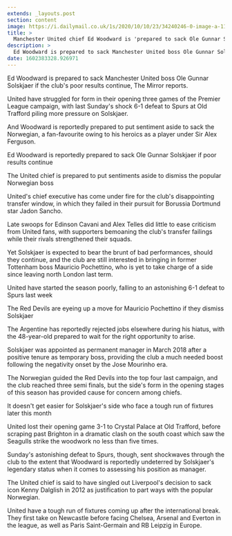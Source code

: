 ```yaml
--- 
extends: _layouts.post 
section: content 
image: https://i.dailymail.co.uk/1s/2020/10/10/23/34240246-0-image-a-117_1602369476324.jpg 
title: > 
  Manchester United chief Ed Woodward is 'prepared to sack Ole Gunnar Solskjaer' 
description: > 
  Ed Woodward is prepared to sack Manchester United boss Ole Gunnar Solskjaer if the club's poor results continue, The Mirror reports.United have struggled for form in their opening three games of the Premier League campaign, with last Sunday's shock 6-1 defeat to Spurs at Old Trafford piling more pressure on Solskjaer.And Woodward is reportedly prepared to put sentiment aside to sack the Norwegian, a fan-favourite owing to his heroics as a player under Sir Alex Ferguson.Ed Woodward is reportedly prepared to sack Ole Gunnar Solskjaer if poor results continueThe United chief is prepared to put sentiments aside to dismiss the popular Norwegian bossUnited's chief executive has come under fire for the club's disappointing transfer window, in which they failed in their pursuit for Borussia Dortmund star Jadon Sancho.The United chief is said to have singled out Liverpool's decision to sack icon Kenny Dalglish in 2012 as justification to part ways with the popular Norwegian. 
date: 1602383328.926971 
--- 
```

Ed Woodward is prepared to sack Manchester United boss Ole Gunnar Solskjaer if the club's poor results continue, The Mirror reports.

United have struggled for form in their opening three games of the Premier League campaign, with last Sunday's shock 6-1 defeat to Spurs at Old Trafford piling more pressure on Solskjaer.

And Woodward is reportedly prepared to put sentiment aside to sack the Norwegian, a fan-favourite owing to his heroics as a player under Sir Alex Ferguson.

Ed Woodward is reportedly prepared to sack Ole Gunnar Solskjaer if poor results continue

The United chief is prepared to put sentiments aside to dismiss the popular Norwegian boss

United's chief executive has come under fire for the club's disappointing transfer window, in which they failed in their pursuit for Borussia Dortmund star Jadon Sancho.

Late swoops for Edinson Cavani and Alex Telles did little to ease criticism from United fans, with supporters bemoaning the club's transfer failings while their rivals strengthened their squads.

Yet Solskjaer is expected to bear the brunt of bad performances, should they continue, and the club are still interested in bringing in former Tottenham boss Mauricio Pochettino, who is yet to take charge of a side since leaving north London last term.

United have started the season poorly, falling to an astonishing 6-1 defeat to Spurs last week

The Red Devils are eyeing up a move for Mauricio Pochettino if they dismiss Solskjaer

The Argentine has reportedly rejected jobs elsewhere during his hiatus, with the 48-year-old prepared to wait for the right opportunity to arise.

Solskjaer was appointed as permanent manager in March 2018 after a positive tenure as temporary boss, providing the club a much needed boost following the negativity onset by the Jose Mourinho era.

The Norwegian guided the Red Devils into the top four last campaign, and the club reached three semi finals, but the side's form in the opening stages of this season has provided cause for concern among chiefs.

It doesn't get easier for Solskjaer's side who face a tough run of fixtures later this month

United lost their opening game 3-1 to Crystal Palace at Old Trafford, before scraping past Brighton in a dramatic clash on the south coast which saw the Seagulls strike the woodwork no less than five times.

Sunday's astonishing defeat to Spurs, though, sent shockwaves through the club to the extent that Woodward is reportedly undeterred by Solskjaer's legendary status when it comes to assessing his position as manager.

The United chief is said to have singled out Liverpool's decision to sack icon Kenny Dalglish in 2012 as justification to part ways with the popular Norwegian.

United have a tough run of fixtures coming up after the international break. They first take on Newcastle before facing Chelsea, Arsenal and Everton in the league, as well as Paris Saint-Germain and RB Leipzig in Europe.